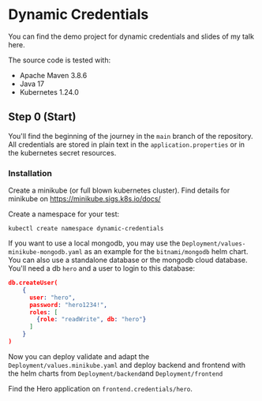 # Dynamic Credentials

You can find the demo project for dynamic credentials and slides of my talk here.

The source code is tested with:

* Apache Maven 3.8.6
* Java 17
* Kubernetes 1.24.0

## Step 0 (Start)

You'll find the beginning of the journey in the `main` branch of the repository. All credentials are stored in plain
text in the `application.properties` or in the kubernetes secret resources.

### Installation

Create a minikube (or full blown kubernetes cluster). Find details for minikube on https://minikube.sigs.k8s.io/docs/

Create a namespace for your test:

```shell
kubectl create namespace dynamic-credentials
```

If you want to use a local mongodb, you may use the `Deployment/values-minikube-mongodb.yaml` as an example for
the `bitnami/mongodb` helm chart. You can also use a standalone database or the mongodb cloud database. You'll need a
db `hero` and a user to login to this database:

```json
db.createUser(
    {
      user: "hero",
      password: "hero1234!",
      roles: [
        {role: "readWrite", db: "hero"}
      ]
    }
)
```

Now you can deploy validate and adapt the `Deployment/values.minikube.yaml` and deploy backend and frontend with the helm charts from `Deployment/backend`and `Deployment/frontend` 

Find the Hero application on `frontend.credentials/hero`.


